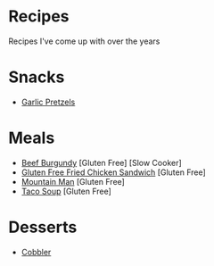 # Recipes
Recipes I've come up with over the years

# Snacks
* [Garlic Pretzels](snacks/garlic_pretzels/)

# Meals
* [Beef Burgundy](meals/beef_burgundy) [Gluten Free] [Slow Cooker]
* [Gluten Free Fried Chicken Sandwich](meals/fried_chicken_sandwich) [Gluten Free]
* [Mountain Man](meals/mountain_man) [Gluten Free]
* [Taco Soup](meals/taco_soup) [Gluten Free]

# Desserts
* [Cobbler](meals/cobbler)